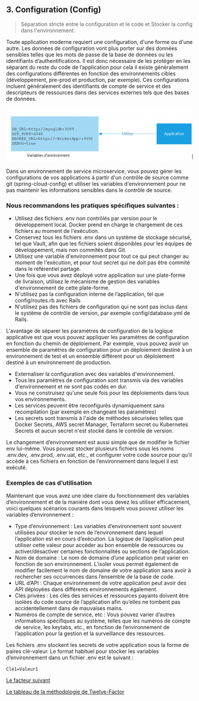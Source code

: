 ## 3. Configuration (Config)

> Séparation stricte entre la configuration et le code et Stocker la config dans l'environnement.

Toute application moderne requiert une configuration, d'une forme ou d'une autre. Les données de configuration vont plus porter sur des données sensibles telles que les mots de passe de la base de données ou les identifiants d’authentifications. Il est donc nécessaire de les protéger en les séparant du reste du code de l’application pour cela il existe généralement des configurations différentes en fonction des environnements cibles (développement, pre-prod et production, par exemple). Ces configurations incluent généralement des identifiants de compte de service et des descripteurs de ressources dans des services externes tels que des bases de données.

![](../images/configuration.png)


Dans un environnement de service microservice, vous pouvez gérer les configurations de vos applications à partir d'un contrôle de source comme git (spring-cloud-config) et utiliser les variables d'environnement pour ne pas maintenir les informations sensibles dans le contrôle de source.

### Nous recommandons les pratiques spécifiques suivantes :

- Utilisez des fichiers .env non contrôlés par version pour le développement local. Docker prend en charge le chargement de ces fichiers au moment de l'exécution.
- Conservez tous les fichiers .env dans un système de stockage sécurisé, tel que Vault, afin que les fichiers soient disponibles pour les équipes de développement, mais non commités dans Git.
- Utilisez une variable d'environnement pour tout ce qui peut changer au moment de l'exécution, et pour tout secret qui ne doit pas être commité dans le référentiel partagé.
- Une fois que vous avez déployé votre application sur une plate-forme de livraison, utilisez le mécanisme de gestion des variables d'environnement de cette plate-forme.
- N'utilisez pas la configuration interne de l’application, tel que config/routes.rb avec Rails
- N'utilisez pas des fichiers de configuration qui ne sont pas inclus dans le système de contrôle de version, par exemple config/database.yml de Rails.

L'avantage de séparer les paramètres de configuration de la logique applicative est que vous pouvez appliquer les paramètres de configuration en fonction du chemin de déploiement. Par exemple, vous pouvez avoir un ensemble de paramètres de configuration pour un déploiement destiné à un environnement de test et un ensemble différent pour un déploiement destiné à un environnement de production.

- Externaliser la configuration avec des variables d'environnement.
- Tous les paramètres de configuration sont transmis via des variables d'environnement et ne sont pas codés en dur.
- Vous ne construisez qu'une seule fois pour les déploiements dans tous vos environnements.
- Les services peuvent être reconfigurés dynamiquement sans recompilation (par exemple en changeant les paramètres)
- Les secrets sont transmis à l'aide de méthodes sécurisées telles que Docker Secrets, AWS secret Manager, Terraform secret ou Kubernetes Secrets et aucun secret n'est stocké dans le contrôle de version.

Le changement d’environnement est aussi simple que de modifier le fichier env lui-même. Vous pouvez stocker plusieurs fichiers sous les noms .env.dev, .env.prod, .env.uat, etc., et configurer votre code source pour qu’il accède à ces fichiers en fonction de l’environnement dans lequel il est exécuté.

### Exemples de cas d’utilisation

Maintenant que vous avez une idée claire du fonctionnement des variables d’environnement et de la manière dont vous devez les utiliser efficacement, voici quelques scénarios courants dans lesquels vous pouvez utiliser les variables d’environnement :

- Type d’environnement : Les variables d’environnement sont souvent utilisées pour stocker le nom de l’environnement dans lequel l’application est en cours d’exécution. La logique de l’application peut utiliser cette valeur pour accéder au bon ensemble de ressources ou activer/désactiver certaines fonctionnalités ou sections de l’application.
- Nom de domaine : Le nom de domaine d’une application peut varier en fonction de son environnement. L’isoler vous permet également de modifier facilement le nom de domaine de votre application sans avoir à rechercher ses occurrences dans l’ensemble de la base de code.
- URL d’API : Chaque environnement de votre application peut avoir des API déployées dans différents environnements également.
- Clés privées : Les clés des services et ressources payants doivent être isolées du code source de l’application afin qu’elles ne tombent pas accidentellement dans de mauvaises mains.
- Numéros de compte de service, etc : Vous pouvez varier d’autres informations spécifiques au système, telles que les numéros de compte de service, les keytabs, etc., en fonction de l’environnement de l’application pour la gestion et la surveillance des ressources.

Les fichiers .env stockent les secrets de votre application sous la forme de paires clé-valeur. Le format habituel pour stocker les variables d’environnement dans un fichier .env est le suivant :

```
Clé1=Valeur1
```

[Le facteur suivant](./stockage.md)

[Le tableau de la méthodologie de Twelve-Factor](../README.md)
